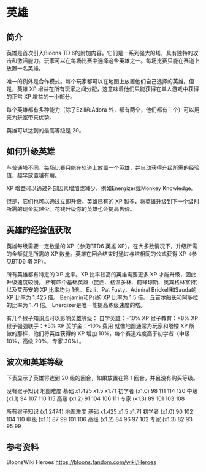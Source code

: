 # 英雄
## 简介
英雄是首次引入Bloons TD 6的附加内容。它们是一系列强大的塔，具有独特的攻击和激活能力。玩家可以在每场比赛中选择这些英雄之一。每场比赛只能在赛道上放置一名英雄。

唯一的例外是合作模式。每个玩家都可以在地图上放置他们自己选择的英雄。但是，英雄 XP 增益在所有玩家之间分配，这意味着他们只能获得在单人游戏中获得的正常 XP 增益的一小部分。

每个英雄都有多种能力（除了Ezili和Adora 外，都有两个，他们都有三个）可以用来为玩家带来优势。

英雄可以达到的最高等级是 20。


## 如何升级英雄
与普通塔不同，每场比赛只能在轨道上放置一个英雄，并自动获得升级所需的经验值，越早放置越有用。

XP 增益可以通过外部因素增加或减少，例如Energizer或Monkey Knowledge。

但是，它们也可以通过立即升级。英雄已有的 XP 越多，将英雄升级到下一个级别所需的现金就越少。花钱升级你的英雄也会提高售价。


## 英雄的经验值获取
英雄每级需要一定数量的 XP（参见BTD6 英雄 XP）。在大多数情况下，升级所需的金额就是所需的 XP 数量。英雄在回合结束时通过与塔相同的公式获得 XP（参见BTD6 塔 XP）。

所有英雄都有特定的 XP 比率。XP 比率较高的英雄需要更多 XP 才能升级，因此升级速度较慢。
所有四个基础英雄（昆西、格温多林、前锋琼斯、奥宾格林富特）以及艾蒂安的 XP 比率均为 1倍。
Ezili、Pat Fusty、Admiral Brickell和Sauda的 XP 比率为 1.425 倍。
Benjamin和Psi的 XP 比率为 1.5 倍。
丘吉尔船长和阿多拉的比率为 1.71 倍。
Energizer是唯一能提高练级速度的塔。

有几个猴子知识点可以影响英雄等级：
自学英雄：+10% XP
猴子教育：+8% XP
猴子强强联手：+5% XP
奖学金：-10% 费用
就像地图通常为玩家和塔楼 XP 所做的那样，他们将英雄获得的 XP 增加 10%，每个赛道难度高于初学者（中级 10%，高级 20%，专家 30%）。


## 波次和英雄等级

下表显示了英雄将达到 20 级的回合，如果放置在第 1 回合，并且没有购买等级。

没有猴子知识
地图难度	基础	x1.425	x1.5	x1.71
初学者 (x1.0)	98	111	114	120
中级 (x1.1)	94	107	110	115
高级 (x1.2)	91	104	106	111
专家 (x1.3)	89	101	103	108


所有猴子知识 (x1.2474)
地图难度	基础	x1.425	x1.5	x1.71
初学者 (x1.0)	90	102	104	110
中级 (x1.1)	87	99	101	106
高级 (x1.2)	84	96	97	102
专家 (x1.3)	82	93	95	99


## 参考资料
BloonsWiki Heroes https://bloons.fandom.com/wiki/Heroes